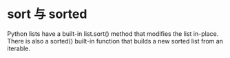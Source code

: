 # sort 与 sorted
[](https://docs.python.org/3/howto/sorting.html)
Python lists have a built-in list.sort() method that modifies the list in-place. There is also a sorted() built-in function that builds a new sorted list from an iterable.


